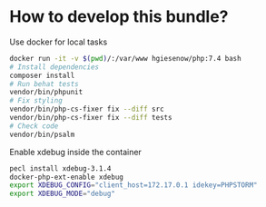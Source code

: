 # How to develop this bundle?

Use docker for local tasks
```bash
docker run -it -v $(pwd)/:/var/www hgiesenow/php:7.4 bash
# Install dependencies
composer install
# Run behat tests
vendor/bin/phpunit
# Fix styling
vendor/bin/php-cs-fixer fix --diff src
vendor/bin/php-cs-fixer fix --diff tests
# Check code
vendor/bin/psalm
```

Enable xdebug inside the container
```bash
pecl install xdebug-3.1.4
docker-php-ext-enable xdebug
export XDEBUG_CONFIG="client_host=172.17.0.1 idekey=PHPSTORM"
export XDEBUG_MODE="debug"
```